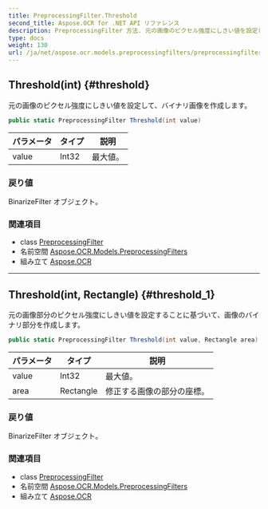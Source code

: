 ```yaml
---
title: PreprocessingFilter.Threshold
second_title: Aspose.OCR for .NET API リファレンス
description: PreprocessingFilter 方法. 元の画像のピクセル強度にしきい値を設定してバイナリ画像を作成します
type: docs
weight: 130
url: /ja/net/aspose.ocr.models.preprocessingfilters/preprocessingfilter/threshold/
---
```

## Threshold(int) {#threshold}

元の画像のピクセル強度にしきい値を設定して、バイナリ画像を作成します。

```csharp
public static PreprocessingFilter Threshold(int value)
```

| パラメータ | タイプ | 説明 |
| --- | --- | --- |
| value | Int32 | 最大値。 |

### 戻り値

BinarizeFilter オブジェクト。

### 関連項目

* class [PreprocessingFilter](../)
* 名前空間 [Aspose.OCR.Models.PreprocessingFilters](../../preprocessingfilter/)
* 組み立て [Aspose.OCR](../../../)

---

## Threshold(int, Rectangle) {#threshold_1}

元の画像部分のピクセル強度にしきい値を設定することに基づいて、画像のバイナリ部分を作成します。

```csharp
public static PreprocessingFilter Threshold(int value, Rectangle area)
```

| パラメータ | タイプ | 説明 |
| --- | --- | --- |
| value | Int32 | 最大値。 |
| area | Rectangle | 修正する画像の部分の座標。 |

### 戻り値

BinarizeFilter オブジェクト。

### 関連項目

* class [PreprocessingFilter](../)
* 名前空間 [Aspose.OCR.Models.PreprocessingFilters](../../preprocessingfilter/)
* 組み立て [Aspose.OCR](../../../)


